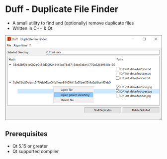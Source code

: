 # Duff - Duplicate File Finder

- A small utility to find and (optionally) remove duplicate files
- Written in C++ & Qt

![screenshot](https://raw.githubusercontent.com/visuve/Duff/master/Screenshot.png)

## Prerequisites

- Qt 5.15 or greater
- Qt supported compiler
